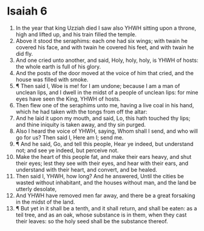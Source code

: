 ﻿# Isaiah 6
1. In the year that king Uzziah died I saw also YHWH sitting upon a throne, high and lifted up, and his train filled the temple. 
2. Above it stood the seraphims: each one had six wings; with twain he covered his face, and with twain he covered his feet, and with twain he did fly. 
3. And one cried unto another, and said, Holy, holy, holy, is YHWH of hosts: the whole earth is full of his glory. 
4. And the posts of the door moved at the voice of him that cried, and the house was filled with smoke. 
5. ¶ Then said I, Woe is me! for I am undone; because I am a man of unclean lips, and I dwell in the midst of a people of unclean lips: for mine eyes have seen the King, YHWH of hosts. 
6. Then flew one of the seraphims unto me, having a live coal in his hand, which he had taken with the tongs from off the altar: 
7. And he laid it upon my mouth, and said, Lo, this hath touched thy lips; and thine iniquity is taken away, and thy sin purged. 
8. Also I heard the voice of YHWH, saying, Whom shall I send, and who will go for us? Then said I, Here am I; send me. 
9. ¶ And he said, Go, and tell this people, Hear ye indeed, but understand not; and see ye indeed, but perceive not. 
10. Make the heart of this people fat, and make their ears heavy, and shut their eyes; lest they see with their eyes, and hear with their ears, and understand with their heart, and convert, and be healed. 
11. Then said I, YHWH, how long? And he answered, Until the cities be wasted without inhabitant, and the houses without man, and the land be utterly desolate, 
12. And YHWH have removed men far away, and there be a great forsaking in the midst of the land. 
13. ¶ But yet in it shall be a tenth, and it shall return, and shall be eaten: as a teil tree, and as an oak, whose substance is in them, when they cast their leaves: so the holy seed shall be the substance thereof. 
